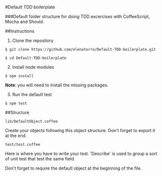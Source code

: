 #Default TDD boilerplate

###Default folder structure for doing TDD excercises with CoffeeScript, Mocha and Should.

##Instructions

1. Clone the repository

```
$ git clone https://github.com/elenatorro/Default-TDD-boilerplate.git

$ cd Default-TDD-boilerplate
```
2. Install node modules

```
$ npm install
```

**Note**: you will need to install the missing packages.

3. Run the default test

```
$ npm test
```

##Structure

```
lib/DefaultObject.coffee
```

Create your objects following this object structure. Don't forget to export it at the end.

```
test/test.coffee
```
Here is where you have to write your test. 'Describe' is used to group a sort of unit test that test the same field.

Don't forget to require the default object at the beginning of the file.

